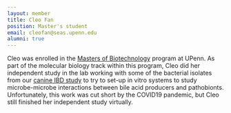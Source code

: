 ```yaml
---
layout: member
title: Cleo Fan
position: Master's student
email: cleofan@seas.upenn.edu
alumni: true
---
```


Cleo was enrolled in the [Masters of Biotechnology](https://biotech.seas.upenn.edu/) program at UPenn.  As part of the molecular biology track within this program, Cleo did her independent study in the lab working with some of the bacterial isolates from our [canine IBD study](https://microbiomejournal.biomedcentral.com/articles/10.1186/s40168-019-0740-4) to try to set-up in vitro systems to study microbe-microbe interactions between bile acid producers and pathobionts.  Unfortunately, this work was cut short by the COVID19 pandemic, but Cleo still finished her independent study virtually.
